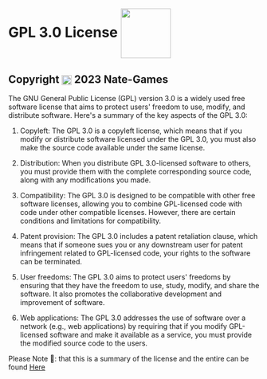 # GPL 3.0 License <img src="https://upload.wikimedia.org/wikipedia/commons/9/93/GPLv3_Logo.svg" width="100" style="vertical-align: middle;">

## Copyright <img src="https://upload.wikimedia.org/wikipedia/commons/6/6e/Copyright_white.svg" width="20" style="vertical-align: middle;"> 2023 Nate-Games

The GNU General Public License (GPL) version 3.0 is a widely used free software license that aims to protect users' freedom to use, modify, and distribute software. Here's a summary of the key aspects of the GPL 3.0:

1. Copyleft: The GPL 3.0 is a copyleft license, which means that if you modify or distribute software licensed under the GPL 3.0, you must also make the source code available under the same license.

2. Distribution: When you distribute GPL 3.0-licensed software to others, you must provide them with the complete corresponding source code, along with any modifications you made.

3. Compatibility: The GPL 3.0 is designed to be compatible with other free software licenses, allowing you to combine GPL-licensed code with code under other compatible licenses. However, there are certain conditions and limitations for compatibility.

4. Patent provision: The GPL 3.0 includes a patent retaliation clause, which means that if someone sues you or any downstream user for patent infringement related to GPL-licensed code, your rights to the software can be terminated.

5. User freedoms: The GPL 3.0 aims to protect users' freedoms by ensuring that they have the freedom to use, study, modify, and share the software. It also promotes the collaborative development and improvement of software.

6. Web applications: The GPL 3.0 addresses the use of software over a network (e.g., web applications) by requiring that if you modify GPL-licensed software and make it available as a service, you must provide the modified source code to the users.

Please Note 📝: that this is a summary of the license and the entire can be found [Here](https://www.gnu.org/licenses/gpl-3.0.en.html)
